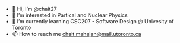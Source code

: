 - 👋 Hi, I’m @chait27
- 👀 I’m interested in Partical and Nuclear Physics 
- 🌱 I’m currently learning CSC207 - Software Design @ Univesity of Toronto
- 📫 How to reach me chait.mahajan@mail.utoronto.ca

<!---
chait27/chait27 is a ✨ special ✨ repository because its `README.md` (this file) appears on your GitHub profile.
You can click the Preview link to take a look at your changes.
--->
